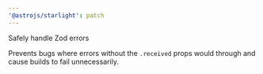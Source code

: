 ```yaml
---
'@astrojs/starlight': patch
---
```


Safely handle Zod errors 

Prevents bugs where errors without the `.received` props would through and cause builds to fail unnecessarily.
